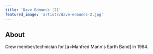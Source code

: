```yaml
---
title: 'Dave Edmunds (2)'
featured_image: 'artists/dave-edmunds-2.jpg'
---
```


## About

Crew member/technician for [a=Manfred Mann's Earth Band] in 1984.
